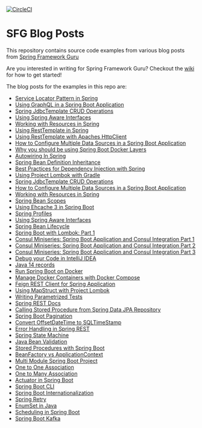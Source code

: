 [![CircleCI](https://circleci.com/gh/spring-framework-guru/sfg-blog-posts.svg?style=svg)](https://circleci.com/gh/spring-framework-guru/sfg-blog-posts)
# SFG Blog Posts

This repository contains source code examples from various blog posts from [Spring Framework Guru](https://springframework.guru) 

Are you interested in writing for Spring Framework Guru? Checkout the [wiki](https://github.com/spring-framework-guru/sfg-blog-posts/wiki) for how to get started!

The blog posts for the examples in this repo are:  
- [Service Locator Pattern in Spring](https://springframework.guru/service-locator-pattern-in-spring/)
- [Using GraphQL in a Spring Boot Application](https://springframework.guru/using-graphql-in-a-spring-boot-application/)
- [Spring JdbcTemplate CRUD Operations](https://springframework.guru/spring-jdbctemplate-crud-operations/)
- [Using Spring Aware Interfaces](https://springframework.guru/using-spring-aware-interfaces/)
- [Working with Resources in Spring](https://springframework.guru/working-with-resources-in-spring/)
- [Using RestTemplate in Spring](https://springframework.guru/using-resttemplate-in-spring/)
- [Using RestTemplate with Apaches HttpClient](https://springframework.guru/using-resttemplate-with-apaches-httpclient/)
- [How to Configure Multiple Data Sources in a Spring Boot Application](https://springframework.guru/how-to-configure-multiple-data-sources-in-a-spring-boot-application/)
- [Why you should be using Spring Boot Docker Layers](https://springframework.guru/why-you-should-be-using-spring-boot-docker-layers/)
- [Autowiring In Spring](https://springframework.guru/autowiring-in-spring/)
- [Spring Bean Definition Inheritance](https://springframework.guru/spring-bean-definition-inheritance/)
- [Best Practices for Dependency Injection with Spring](https://springframework.guru/best-practices-for-dependency-injection-with-spring/)
- [Using Project Lombok with Gradle](https://springframework.guru/using-project-lombok-with-gradle/)
- [Spring JdbcTemplate CRUD Operations](https://springframework.guru/spring-jdbctemplate-crud-operations/)
- [How to Configure Multiple Data Sources in a Spring Boot Application](https://springframework.guru/how-to-configure-multiple-data-sources-in-a-spring-boot-application/)
- [Working with Resources in Spring](https://springframework.guru/working-with-resources-in-spring/)
- [Spring Bean Scopes](https://springframework.guru/spring-bean-scopes/)
- [Using Ehcache 3 in Spring Boot](https://springframework.guru/using-ehcache-3-in-spring-boot/)
- [Spring Profiles](https://springframework.guru/spring-profiles/)
- [Using Spring Aware Interfaces](https://springframework.guru/using-spring-aware-interfaces/)
- [Spring Bean Lifecycle](https://springframework.guru/spring-bean-lifecycle/)
- [Spring Boot with Lombok: Part 1](https://springframework.guru/spring-boot-with-lombok-part-1/)
- [Consul Miniseries: Spring Boot Application and Consul Integration Part 1](https://springframework.guru/consul-miniseries-spring-boot-application-and-consul-integration-part-1/)
- [Consul Miniseries: Spring Boot Application and Consul Integration Part 2](https://springframework.guru/consul-miniseries-spring-boot-application-and-consul-integration-part-2/)
- [Consul Miniseries: Spring Boot Application and Consul Integration Part 3](https://springframework.guru/consul-miniseries-spring-boot-application-and-consul-integration-part-3/)
- [Debug your Code in IntelliJ IDEA](https://springframework.guru/debug-your-code-in-intellij-idea/)
- [Java 14 records](https://springframework.guru/java-14-records/)
- [Run Spring Boot on Docker](https://springframework.guru/run-spring-boot-on-docker/)
- [Manage Docker Containers with Docker Compose](https://springframework.guru/manage-docker-containers-with-docker-compose/)
- [Feign REST Client for Spring Application](https://springframework.guru/feign-rest-client-for-spring-application/)
- [Using MapStruct with Project Lombok](https://springframework.guru/using-mapstruct-with-project-lombok/)
- [Writing Parametrized Tests]()
- [Spring REST Docs]()
- [Calling Stored Procedure from Spring Data JPA Repository]()
- [Spring Boot Pagination]()
- [Convert OffsetDateTime to SQLTimeStamp]()
- [Error Handling in Spring REST]()
- [Spring State Machine]()
- [Java Bean Validation]()
- [Stored Procedures with Spring Boot]()
- [BeanFactory vs ApplicationContext]()
- [Multi Module Spring Boot Project]()
- [One to One Association]()
- [One to Many Association]()
- [Actuator in Spring Boot]()
- [Spring Boot CLI]()
- [Spring Boot Internationalization]()
- [Spring Retry]()
- [EnumSet in Java]()
- [Scheduling in Spring Boot]()
- [Spring Boot Kafka]()